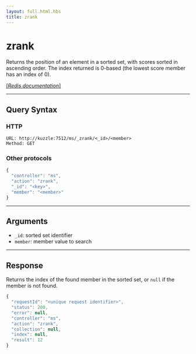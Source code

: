 ```yaml
---
layout: full.html.hbs
title: zrank
---
```


# zrank

<SinceBadge version="1.0.0" />

Returns the position of an element in a sorted set, with scores sorted in ascending order. The index returned is 0-based (the lowest score member has an index of 0).

[[_Redis documentation_]](https://redis.io/commands/zrank)

---

## Query Syntax

### HTTP

```http
URL: http://kuzzle:7512/ms/_zrank/<_id>/<member>
Method: GET
```

### Other protocols

```js
{
  "controller": "ms",
  "action": "zrank",
  "_id": "<key>",
  "member": "<member>"
}
```

---

## Arguments

- `_id`: sorted set identifier
- `member`: member value to search

---

## Response

Returns the index of the found member in the sorted set, or `null` if the member is not found.

```javascript
{
  "requestId": "<unique request identifier>",
  "status": 200,
  "error": null,
  "controller": "ms",
  "action": "zrank",
  "collection": null,
  "index": null,
  "result": 12
}
```
